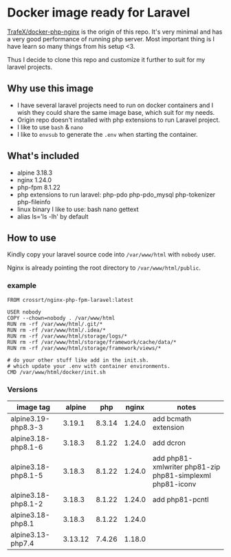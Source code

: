 # Docker image ready for Laravel

[TrafeX/docker-php-nginx](https://github.com/TrafeX/docker-php-nginx) is the origin of this repo. It's very minimal and has a very good performance of running php server. Most important thing is I have learn so many things from his setup <3.

Thus I decide to clone this repo and customize it further to suit for my laravel projects.

## Why use this image
* I have several laravel projects need to run on docker containers and I wish they could share the same image base, which suit for my needs.
* Origin repo doesn't installed with php extensions to run Laravel project.
* I like to use `bash` & `nano`
* I like to `envsub` to generate the `.env` when starting the container.

## What's included
* alpine 3.18.3
* nginx 1.24.0
* php-fpm 8.1.22
* php extensions to run laravel: php-pdo php-pdo_mysql php-tokenizer php-fileinfo
* linux binary I like to use: bash nano gettext
* alias ls='ls -lh' by default

## How to use
Kindly copy your laravel source code into `/var/www/html` with `nobody` user.

Nginx is already pointing the root directory to `/var/www/html/public`.

### example
```
FROM crossrt/nginx-php-fpm-laravel:latest

USER nobody
COPY --chown=nobody . /var/www/html
RUN rm -rf /var/www/html/.git/*
RUN rm -rf /var/www/html/.idea/*
RUN rm -rf /var/www/html/storage/logs/*
RUN rm -rf /var/www/html/storage/framework/cache/data/*
RUN rm -rf /var/www/html/storage/framework/views/*

# do your other stuff like add in the init.sh.
# which update your .env with container environments.
CMD /var/www/html/docker/init.sh
```

### Versions
|image tag| alpine | php | nginx | notes |
|--|--|--|--| -- |
|alpine3.19-php8.3-3|3.19.1|8.3.14|1.24.0| add bcmath extension
|alpine3.18-php8.1-6|3.18.3|8.1.22|1.24.0| add dcron
|alpine3.18-php8.1-5|3.18.3|8.1.22|1.24.0| add php81-xmlwriter php81-zip php81-simplexml php81-iconv
|alpine3.18-php8.1-2|3.18.3|8.1.22|1.24.0| add php81-pcntl
|alpine3.18-php8.1|3.18.3|8.1.22|1.24.0|
|alpine3.13-php7.4|3.13.12|7.4.26|1.18.0|
